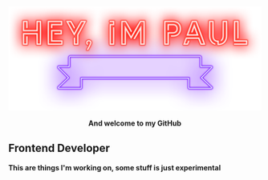 
<p align="center">
  <img width="520" src="hey.png" />
</p>
<p align="center">
  <a style="font-weight:bold;">And welcome to my GitHub</a>
</p>
<p align="center">
  <h2 style="font-weight:bold;">Frontend Developer</h2>
  <a style="font-weight:bold;">This are things I'm working on, some stuff is just experimental</a>
</p>
